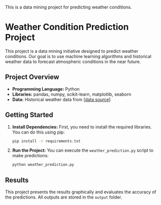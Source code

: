 This is a data mining project for predicting weather conditions.
# Weather Condition Prediction Project  

This project is a data mining initiative designed to predict weather conditions. Our goal is to use machine learning algorithms and historical weather data to forecast atmospheric conditions in the near future.  

## Project Overview  

- **Programming Language:** Python  
- **Libraries:** pandas, numpy, scikit-learn, matplotlib, seaborn  
- **Data:** Historical weather data from [[data source](https://raw.githubusercontent.com/taghizadeh598/Image_processing/main/weather.csv)] 

## Getting Started  

1. **Install Dependencies:** First, you need to install the required libraries. You can do this using pip:  
    ```bash  
    pip install -r requirements.txt  
    ```  

2. **Run the Project:** You can execute the `weather_prediction.py` script to make predictions:  
    ```bash  
    python weather_prediction.py  
    ```  

## Results  

This project presents the results graphically and evaluates the accuracy of the predictions. All outputs are stored in the `output` folder.  

